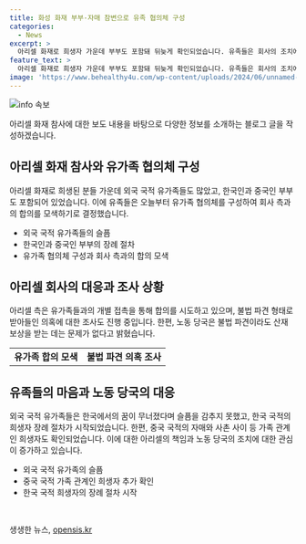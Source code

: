 ```yaml
---
title: 화성 화재 부부·자매 참변으로 유족 협의체 구성
categories:
  - News
excerpt: >
  아리셀 화재로 희생자 가운데 부부도 포함돼 뒤늦게 확인되었습니다. 유족들은 회사의 조치에 불만을 표현하고, 오늘부터 유가족 협의체를 구성하여 공동대응에 착수할 예정입니다. 한국과 중국 국적의 희생자들에 대한 장례 절차가 이어지고, 불법 파견 의혹에 대한 조사도 진행 중입니다. 해당 사고로 한국에서의 꿈을 잃은 유족들이 많아 고독과 슬픔을 감추지 못하고 있습니다.
feature_text: >
  아리셀 화재로 희생자 가운데 부부도 포함돼 뒤늦게 확인되었습니다. 유족들은 회사의 조치에 불만을 표현하고, 오늘부터 유가족 협의체를 구성하여 공동대응에 착수할 예정입니다. 한국과 중국 국적의 희생자들에 대한 장례 절차가 이어지고, 불법 파견 의혹에 대한 조사도 진행 중입니다. 해당 사고로 한국에서의 꿈을 잃은 유족들이 많아 고독과 슬픔을 감추지 못하고 있습니다.
image: 'https://www.behealthy4u.com/wp-content/uploads/2024/06/unnamed-file.png'
---
```


<p><img src="https://www.behealthy4u.com/wp-content/uploads/2024/06/unnamed-file.png" alt="info 속보" /></p>

<p>아리셀 화재 참사에 대한 보도 내용을 바탕으로 다양한 정보를 소개하는 블로그 글을 작성하겠습니다.</p>

<h2 data-ke-size="size26">아리셀 화재 참사와 유가족 협의체 구성</h2>

<p data-ke-size="size16">아리셀 화재로 희생된 분들 가운데 외국 국적 유가족들도 많았고, 한국인과 중국인 부부도 포함되어 있었습니다. 이에 유족들은 오늘부터 유가족 협의체를 구성하여 회사 측과의 합의를 모색하기로 결정했습니다.</p>

<ul>
<li>외국 국적 유가족들의 슬픔</li>
<li>한국인과 중국인 부부의 장례 절차</li>
<li>유가족 협의체 구성과 회사 측과의 합의 모색</li>
</ul>

<h2 data-ke-size="size26">아리셀 회사의 대응과 조사 상황</h2>

<p data-ke-size="size16">아리셀 측은 유가족들과의 개별 접촉을 통해 합의를 시도하고 있으며, 불법 파견 형태로 받아들인 의혹에 대한 조사도 진행 중입니다. 한편, 노동 당국은 불법 파견이라도 산재 보상을 받는 데는 문제가 없다고 밝혔습니다.</p>

<table>
<tr>
<td style="text-align: center; height: 17px;"><b>유가족 합의 모색</b></td>
<td style="text-align: center; height: 17px;"><b>불법 파견 의혹 조사</b></td>
</tr>
</table>

<h2 data-ke-size="size26">유족들의 마음과 노동 당국의 대응</h2>

<p data-ke-size="size16">외국 국적 유가족들은 한국에서의 꿈이 무너졌다며 슬픔을 감추지 못했고, 한국 국적의 희생자 장례 절차가 시작되었습니다. 한편, 중국 국적의 자매와 사촌 사이 등 가족 관계인 희생자도 확인되었습니다. 이에 대한 아리셀의 책임과 노동 당국의 조치에 대한 관심이 증가하고 있습니다.</p>

<ul>
<li>외국 국적 유가족의 슬픔</li>
<li>중국 국적 가족 관계인 희생자 추가 확인</li>
<li>한국 국적 희생자의 장례 절차 시작</li>
</ul>

<p data-ke-size="size16">&nbsp;</p>
생생한 뉴스, <a href="https://opensis.kr" rel="dofollow">opensis.kr</a>


